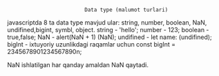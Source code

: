                              Data type (malumot turlari)



javascriptda 8 ta data type mavjud 
ular: string, number, boolean, NaN, undifined,bigint, symbl, object.
string - 'hello';
number - 123;
boolean - true,false;
NaN - alert(NaN + 1) (NaN);
undifined - let name: (undifined);
bigInt - ixtuyoriy uzunlikdagi raqamlar uchun  const bigInt = 2345678901234567890n; 

NaN ishlatilgan har qanday amaldan NaN qaytadi.
